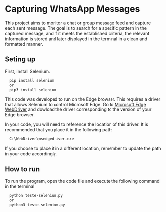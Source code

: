 
# Capturing WhatsApp Messages
This project aims to monitor a chat or group message feed and capture each sent message. The goal is to search for a specific pattern in the captured message, and if it meets the established criteria, the relevant information is stored and later displayed in the terminal in a clean and formatted manner.


## Seting up
First, install Selenium.

```bash
  pip install selenium
  or
  pip3 install selenium
```

This code was developed to run on the Edge browser. This requires a driver that allows Selenium to control Microsoft Edge.
Go to [Microsoft Edge WebDriver](https://developer.microsoft.com/en-us/microsoft-edge/tools/webdriver/) and dowload the driver corresponding to the version of your Edge browser.

In your code, you will need to reference the location of this driver. It is recommended that you place it in the following path:

```bash
  C:\WebDriver\msedgedriver.exe
```

If you choose to place it in a different location, remember to update the path in your code accordingly.

## How to run
To run the program, open the code file and execute the following command in the terminal

```bash
  python teste-selenium.py
  or
  python3 teste-selenium.py
```
